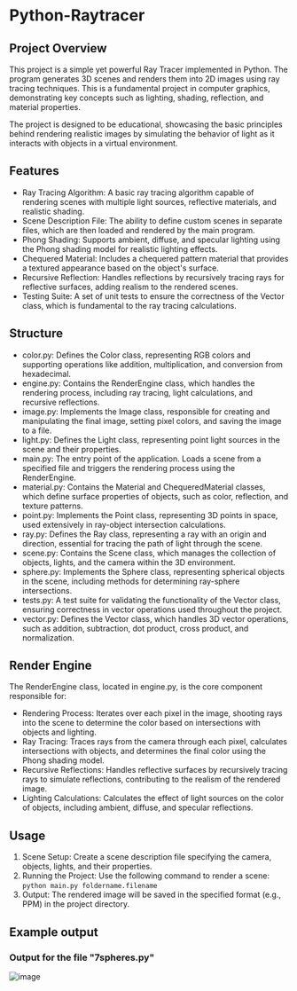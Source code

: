 # Python-Raytracer

## Project Overview
This project is a simple yet powerful Ray Tracer implemented in Python. The program generates 3D scenes and renders them into 2D images using ray tracing techniques. This is a fundamental project in computer graphics, demonstrating key concepts such as lighting, shading, reflection, and material properties.

The project is designed to be educational, showcasing the basic principles behind rendering realistic images by simulating the behavior of light as it interacts with objects in a virtual environment.

## Features

- Ray Tracing Algorithm: A basic ray tracing algorithm capable of rendering scenes with multiple light sources, reflective materials, and realistic shading.
- Scene Description File: The ability to define custom scenes in separate files, which are then loaded and rendered by the main program.
- Phong Shading: Supports ambient, diffuse, and specular lighting using the Phong shading model for realistic lighting effects.
- Chequered Material: Includes a chequered pattern material that provides a textured appearance based on the object's surface.
- Recursive Reflection: Handles reflections by recursively tracing rays for reflective surfaces, adding realism to the rendered scenes.
- Testing Suite: A set of unit tests to ensure the correctness of the Vector class, which is fundamental to the ray tracing calculations.


## Structure

- color.py: Defines the Color class, representing RGB colors and supporting operations like addition, multiplication, and conversion from hexadecimal.
- engine.py: Contains the RenderEngine class, which handles the rendering process, including ray tracing, light calculations, and recursive reflections.
- image.py: Implements the Image class, responsible for creating and manipulating the final image, setting pixel colors, and saving the image to a file.
- light.py: Defines the Light class, representing point light sources in the scene and their properties.
- main.py: The entry point of the application. Loads a scene from a specified file and triggers the rendering process using the RenderEngine.
- material.py: Contains the Material and ChequeredMaterial classes, which define surface properties of objects, such as color, reflection, and texture patterns.
- point.py: Implements the Point class, representing 3D points in space, used extensively in ray-object intersection calculations.
- ray.py: Defines the Ray class, representing a ray with an origin and direction, essential for tracing the path of light through the scene.
- scene.py: Contains the Scene class, which manages the collection of objects, lights, and the camera within the 3D environment.
- sphere.py: Implements the Sphere class, representing spherical objects in the scene, including methods for determining ray-sphere intersections.
- tests.py: A test suite for validating the functionality of the Vector class, ensuring correctness in vector operations used throughout the project.
- vector.py: Defines the Vector class, which handles 3D vector operations, such as addition, subtraction, dot product, cross product, and normalization.


## Render Engine
The RenderEngine class, located in engine.py, is the core component responsible for:

- Rendering Process: Iterates over each pixel in the image, shooting rays into the scene to determine the color based on intersections with objects and lighting.
- Ray Tracing: Traces rays from the camera through each pixel, calculates intersections with objects, and determines the final color using the Phong shading model.
- Recursive Reflections: Handles reflective surfaces by recursively tracing rays to simulate reflections, contributing to the realism of the rendered image.
- Lighting Calculations: Calculates the effect of light sources on the color of objects, including ambient, diffuse, and specular reflections.

## Usage
1. Scene Setup: Create a scene description file specifying the camera, objects, lights, and their properties.
2. Running the Project: Use the following command to render a scene:
   ```python main.py foldername.filename```
3. Output: The rendered image will be saved in the specified format (e.g., PPM) in the project directory.

## Example output
### Output for the file "7spheres.py"
![image](https://github.com/user-attachments/assets/b028c139-35f7-49b4-a01e-ebe25639fecf)

   
